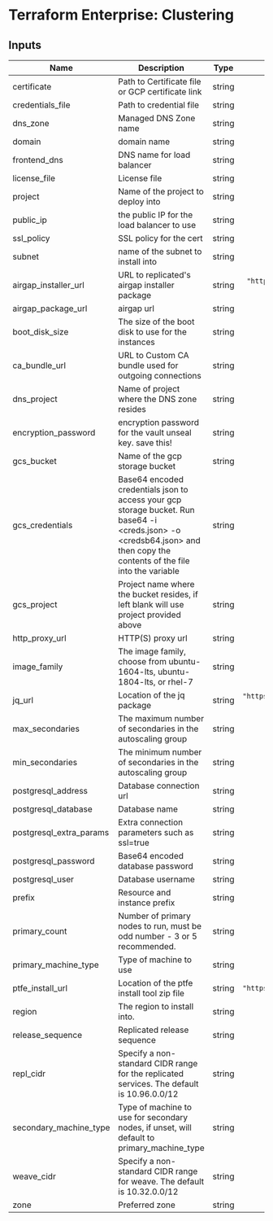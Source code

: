 # Terraform Enterprise: Clustering

## Inputs

| Name | Description | Type | Default | Required |
|------|-------------|:----:|:-----:|:-----:|
| certificate | Path to Certificate file or GCP certificate link | string | n/a | yes |
| credentials\_file | Path to credential file | string | n/a | yes |
| dns\_zone | Managed DNS Zone name | string | n/a | yes |
| domain | domain name | string | n/a | yes |
| frontend\_dns | DNS name for load balancer | string | n/a | yes |
| license\_file | License file | string | n/a | yes |
| project | Name of the project to deploy into | string | n/a | yes |
| public\_ip | the public IP for the load balancer to use | string | n/a | yes |
| ssl\_policy | SSL policy for the cert | string | n/a | yes |
| subnet | name of the subnet to install into | string | n/a | yes |
| airgap\_installer\_url | URL to replicated's airgap installer package | string | `"https://install.terraform.io/installer/replicated-v5.tar.gz"` | no |
| airgap\_package\_url | airgap url | string | `"none"` | no |
| boot\_disk\_size | The size of the boot disk to use for the instances | string | `"40"` | no |
| ca\_bundle\_url | URL to Custom CA bundle used for outgoing connections | string | `"none"` | no |
| dns\_project | Name of project where the DNS zone resides | string | `""` | no |
| encryption\_password | encryption password for the vault unseal key. save this! | string | `""` | no |
| gcs\_bucket | Name of the gcp storage bucket | string | `""` | no |
| gcs\_credentials | Base64 encoded credentials json to access your gcp storage bucket. Run base64 -i <creds.json> -o <credsb64.json> and then copy the contents of the file into the variable | string | `""` | no |
| gcs\_project | Project name where the bucket resides, if left blank will use project provided above | string | `""` | no |
| http\_proxy\_url | HTTP(S) proxy url | string | `"none"` | no |
| image\_family | The image family, choose from ubuntu-1604-lts, ubuntu-1804-lts, or rhel-7 | string | `"ubuntu-1804-lts"` | no |
| jq\_url | Location of the jq package | string | `"https://github.com/stedolan/jq/releases/download/jq-1.5/jq-linux64"` | no |
| max\_secondaries | The maximum number of secondaries in the autoscaling group | string | `"3"` | no |
| min\_secondaries | The minimum number of secondaries in the autoscaling group | string | `"1"` | no |
| postgresql\_address | Database connection url | string | `""` | no |
| postgresql\_database | Database name | string | `""` | no |
| postgresql\_extra\_params | Extra connection parameters such as ssl=true | string | `""` | no |
| postgresql\_password | Base64 encoded database password | string | `""` | no |
| postgresql\_user | Database username | string | `"none"` | no |
| prefix | Resource and instance prefix | string | `"tfe"` | no |
| primary\_count | Number of primary nodes to run, must be odd number - 3 or 5 recommended. | string | `"3"` | no |
| primary\_machine\_type | Type of machine to use | string | `"n1-standard-4"` | no |
| ptfe\_install\_url | Location of the ptfe install tool zip file | string | `"https://install.terraform.io/installer/ptfe-0.1.zip"` | no |
| region | The region to install into. | string | `"us-central1"` | no |
| release\_sequence | Replicated release sequence | string | `"latest"` | no |
| repl\_cidr | Specify a non-standard CIDR range for the replicated services. The default is 10.96.0.0/12 | string | `""` | no |
| secondary\_machine\_type | Type of machine to use for secondary nodes, if unset, will default to primary_machine_type | string | `"n1-standard-4"` | no |
| weave\_cidr | Specify a non-standard CIDR range for weave. The default is 10.32.0.0/12 | string | `""` | no |
| zone | Preferred zone | string | `"us-central1-a"` | no |

